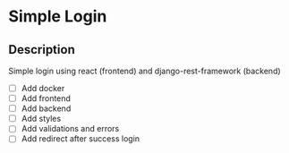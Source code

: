 # Simple Login
## Description
Simple login using react (frontend) and django-rest-framework (backend)
- [ ] Add docker
- [ ] Add frontend
- [ ] Add backend
- [ ] Add styles
- [ ] Add validations and errors
- [ ] Add redirect after success login
